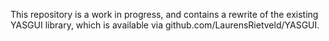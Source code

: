 This repository is a work in progress, and contains a rewrite of the existing YASGUI library, which is available via github.com/LaurensRietveld/YASGUI.

